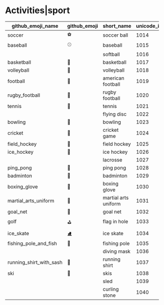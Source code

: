 # Activities|sport

|github_emoji_name|github_emoji|short_name|unicode_index|
|---|---|---|---|
|soccer|:soccer:|soccer ball|1014|
|baseball|:baseball:|baseball|1015|
|||softball|1016|
|basketball|:basketball:|basketball|1017|
|volleyball|:volleyball:|volleyball|1018|
|football|:football:|american football|1019|
|rugby_football|:rugby_football:|rugby football|1020|
|tennis|:tennis:|tennis|1021|
|||flying disc|1022|
|bowling|:bowling:|bowling|1023|
|cricket|:cricket:|cricket game|1024|
|field_hockey|:field_hockey:|field hockey|1025|
|ice_hockey|:ice_hockey:|ice hockey|1026|
|||lacrosse|1027|
|ping_pong|:ping_pong:|ping pong|1028|
|badminton|:badminton:|badminton|1029|
|boxing_glove|:boxing_glove:|boxing glove|1030|
|martial_arts_uniform|:martial_arts_uniform:|martial arts uniform|1031|
|goal_net|:goal_net:|goal net|1032|
|golf|:golf:|flag in hole|1033|
|ice_skate|:ice_skate:|ice skate|1034|
|fishing_pole_and_fish|:fishing_pole_and_fish:|fishing pole|1035|
|||diving mask|1036|
|running_shirt_with_sash|:running_shirt_with_sash:|running shirt|1037|
|ski|:ski:|skis|1038|
|||sled|1039|
|||curling stone|1040|
